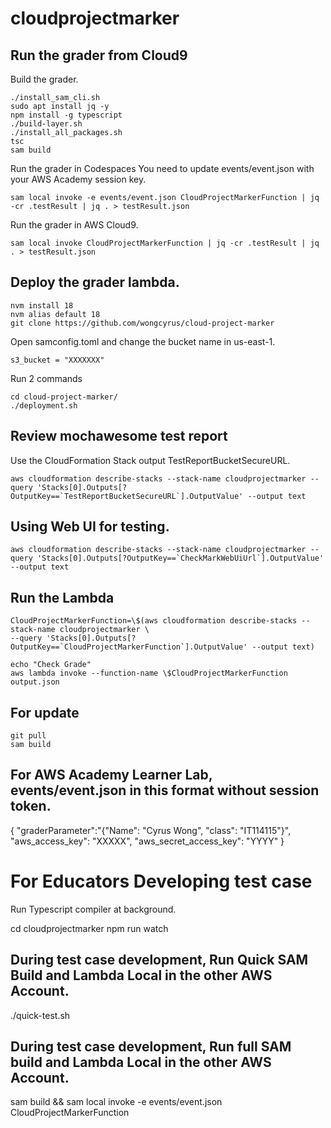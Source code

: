 # cloudprojectmarker

## Run the grader from Cloud9
Build the grader.
```
./install_sam_cli.sh
sudo apt install jq -y
npm install -g typescript
./build-layer.sh
./install_all_packages.sh
tsc
sam build
```

Run the grader in Codespaces
You need to update events/event.json with your AWS Academy session key.
```
sam local invoke -e events/event.json CloudProjectMarkerFunction | jq -cr .testResult | jq . > testResult.json
```


Run the grader in AWS Cloud9.
```
sam local invoke CloudProjectMarkerFunction | jq -cr .testResult | jq . > testResult.json
```


## Deploy the grader lambda.
```
nvm install 18
nvm alias default 18
git clone https://github.com/wongcyrus/cloud-project-marker
````
Open samconfig.toml and change the bucket name in us-east-1.
```
s3_bucket = "XXXXXXX"
```
Run 2 commands
```
cd cloud-project-marker/
./deployment.sh
```

## Review mochawesome test report 

Use the CloudFormation Stack output TestReportBucketSecureURL.
```
aws cloudformation describe-stacks --stack-name cloudprojectmarker --query 'Stacks[0].Outputs[?OutputKey==`TestReportBucketSecureURL`].OutputValue' --output text
```
## Using Web UI for testing.
```
aws cloudformation describe-stacks --stack-name cloudprojectmarker --query 'Stacks[0].Outputs[?OutputKey==`CheckMarkWebUiUrl`].OutputValue' --output text
```

## Run the Lambda
```
CloudProjectMarkerFunction=\$(aws cloudformation describe-stacks --stack-name cloudprojectmarker \
--query 'Stacks[0].Outputs[?OutputKey==`CloudProjectMarkerFunction`].OutputValue' --output text)

echo "Check Grade"
aws lambda invoke --function-name \$CloudProjectMarkerFunction output.json
```

## For update
```
git pull
sam build
```

## For AWS Academy Learner Lab, events/event.json in this format without session token.

{
  "graderParameter":"{\"Name\": \"Cyrus Wong\",    \"class\": \"IT114115\"}",
  "aws_access_key": "XXXXX",
  "aws_secret_access_key": "YYYY"
}


# For Educators Developing test case
Run Typescript compiler at background.

cd cloudprojectmarker
npm run watch

## During test case development, Run Quick SAM Build and Lambda Local in the other AWS Account.

./quick-test.sh

## During test case development, Run full SAM build and Lambda Local in the other AWS Account.

sam build && sam local invoke -e events/event.json CloudProjectMarkerFunction
